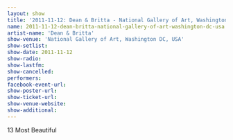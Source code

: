 ```yaml
---
layout: show
title: '2011-11-12: Dean & Britta - National Gallery of Art, Washington DC, USA'
name: 2011-11-12-dean-britta-national-gallery-of-art-washington-dc-usa
artist-name: 'Dean & Britta'
show-venue: 'National Gallery of Art, Washington DC, USA'
show-setlist: 
show-date: 2011-11-12
show-radio: 
show-lastfm: 
show-cancelled: 
performers: 
facebook-event-url: 
show-poster-url: 
show-ticket-url: 
show-venue-website: 
show-additional: 
---
```


13 Most Beautiful